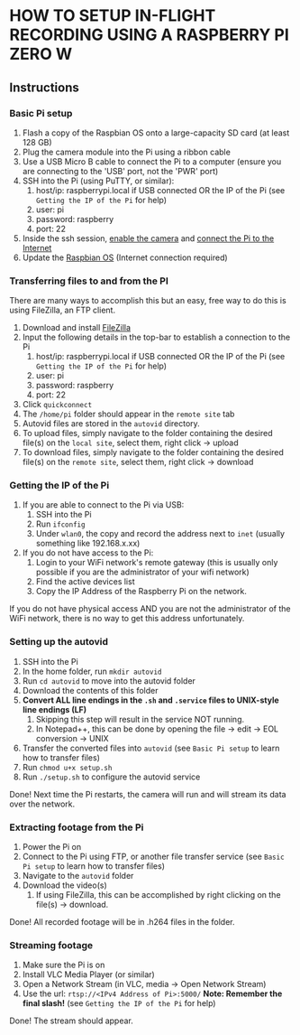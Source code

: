 # HOW TO SETUP IN-FLIGHT RECORDING USING A RASPBERRY PI ZERO W

## Instructions

### Basic Pi setup

1. Flash a copy of the Raspbian OS onto a large-capacity SD card (at least 128 GB)
1. Plug the camera module into the Pi using a ribbon cable
1. Use a USB Micro B cable to connect the Pi to a computer (ensure you are connecting to the 'USB' port, not the 'PWR' port)
1. SSH into the Pi (using PuTTY, or similar):
    1. host/ip: raspberrypi.local if USB connected OR the IP of the Pi (see `Getting the IP of the Pi` for help)
    1. user: pi
    1. password: raspberry
    1. port: 22
1. Inside the ssh session, [enable the camera](https://www.raspberrypi.org/documentation/configuration/camera.md) and [connect the Pi to the Internet](https://www.raspberrypi.org/documentation/configuration/wireless/wireless-cli.md)
1. Update the [Raspbian OS](https://www.raspberrypi.org/documentation/raspbian/updating.md) (Internet connection required)

### Transferring files to and from the PI

There are many ways to accomplish this but an easy, free way to do this is using FileZilla, an FTP client.

1. Download and install [FileZilla](https://filezilla-project.org/)
1. Input the following details in the top-bar to establish a connection to the Pi
    1. host/ip: raspberrypi.local if USB connected OR the IP of the Pi (see `Getting the IP of the Pi` for help)
    1. user: pi
    1. password: raspberry
    1. port: 22
1. Click `quickconnect`
1. The `/home/pi` folder should appear in the `remote site` tab
1. Autovid files are stored in the `autovid` directory.
1. To upload files, simply navigate to the folder containing the desired file(s) on the `local site`, select them, right click -> upload
1. To download files, simply navigate to the folder containing the desired file(s) on the `remote site`, select them, right click -> download

### Getting the IP of the Pi

1. If you are able to connect to the Pi via USB:
	1. SSH into the Pi
	1. Run `ifconfig`
	1. Under `wlan0`, the copy and record the address next to `inet` (usually something like 192.168.x.xx)
1. If you do not have access to the Pi:
	1. Login to your WiFi network's remote gateway (this is usually only possible if you are the administrator of your wifi network)
	1. Find the active devices list
	1. Copy the IP Address of the Raspberry Pi on the network.
	
If you do not have physical access AND you are not the administrator of the WiFi network, there is no way to get this address unfortunately.

### Setting up the autovid

1. SSH into the Pi
1. In the home folder, run `mkdir autovid`
1. Run `cd autovid` to move into the autovid folder
1. Download the contents of this folder
1. __Convert ALL line endings in the `.sh` and `.service` files to UNIX-style line endings (LF)__
	1. Skipping this step will result in the service NOT running.
	1. In Notepad++, this can be done by opening the file -> edit -> EOL conversion -> UNIX
1. Transfer the converted files into `autovid` (see `Basic Pi setup` to learn how to transfer files)
1. Run `chmod u+x setup.sh`
1. Run `./setup.sh` to configure the autovid service

Done! Next time the Pi restarts, the camera will run and will stream its data over the network.

### Extracting footage from the Pi

1. Power the Pi on
1. Connect to the Pi using FTP, or another file transfer service (see `Basic Pi setup` to learn how to transfer files)
1. Navigate to the `autovid` folder
1. Download the video(s)
	1. If using FileZilla, this can be accomplished by right clicking on the file(s) -> download.

Done! All recorded footage will be in .h264 files in the folder. 

### Streaming footage

1. Make sure the Pi is on
1. Install VLC Media Player (or similar)
1. Open a Network Stream (in VLC, media -> Open Network Stream)
1. Use the url: `rtsp://<IPv4 Address of Pi>:5000/` __Note: Remember the final slash!__ (see `Getting the IP of the Pi` for help)

Done! The stream should appear.
